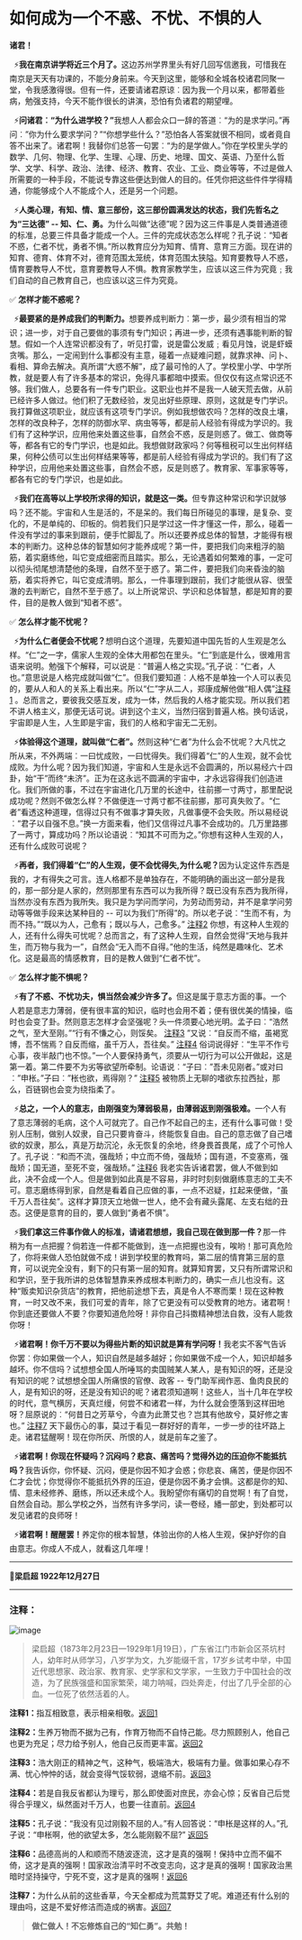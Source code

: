 # 如何成为一个不惑、不忧、不惧的人

**诸君！**

​&nbsp; ⚡<strong>我在南京讲学将近三个月了。</strong>这边苏州学界里头有好几回写信邀我，可惜我在南京是天天有功课的，不能分身前来。今天到这里，能够和全城各校诸君同聚一堂，令我感激得很。但有一件，还要请诸君原谅︰因为我一个月以来，都带着些病，勉强支持，今天不能作很长的讲演，恐怕有负诸君的期望哩。



​​&nbsp; ⚡<strong>问诸君︰“为什么进学校？”</strong>我想人人都会众口一辞的答道︰“为的是求学问。”再问︰”你为什么要求学问？”“你想学些什么？”恐怕各人答案就很不相同，或者竟自答不出来了。诸君啊！我替你们总答一句罢︰“为的是学做人。”你在学校里头学的数学、几何、物理、化学、生理、心理、历史、地理、国文、英语、乃至什么哲学、文学、科学、政治、法律、经济、教育、农业、工业、商业等等，不过是做人所需要的一种手段，不能说专靠这些便达到做人的目的。任凭你把这些件件学得精通，你能够成个人不能成个人，还是另一个问题。



​​&nbsp; ⚡<strong>人类心理，有知、情、意三部份，这三部份圆满发达的状态，我们先哲名之为“三达德” -- 知、仁、勇。</strong>为什么叫做“达德”呢？因为这三件事是人类普通道德的标准，总要三件具备才能成一个人。三件的完成状态怎么样呢？孔子说︰“知者不惑，仁者不忧，勇者不惧。”所以教育应分为知育、情育、意育三方面。现在讲的知育、德育、体育不对，德育范围太笼统，体育范围太狭隘。知育要教导人不惑，情育要教导人不忧，意育要教导人不惧。教育家教学生，应该以这三件为究竟﹔我们自动的自己教育自己，也应该以这三件为究竟。



✅ **怎样才能不惑呢？**



​​&nbsp; ⚡<strong>最要紧的是养成我们的判断力。</strong>想要养成判断力︰第一步，最少须有相当的常识；进一步，对于自己要做的事须有专门知识；再进一步，还须有遇事能判断的智慧。假如一个人连常识都没有了，听见打雷，说是雷公发威﹔看见月蚀，说是虾蟆贪嘴。那么，一定闹到什么事都没有主意，碰着一点疑难问题，就靠求神、问卜、看相、算命去解决。真所谓“大惑不解”，成了最可怜的人了。学校里小学、中学所教，就是要人有了许多基本的常识，免得凡事都暗中摸索。但仅仅有这点常识还不够。我们做人，总要各有一件专门职业。这职业也并不是我一人破天荒去做，从前已经许多人做过。他们积了无数经验，发见出好些原理、原则，这就是专门学识。我打算做这项职业，就应该有这项专门学识。例如我想做农吗？怎样的改良土壤，怎样的改良种子，怎样的防御水罕、病虫等等，都是前人经验有得成为学识的。我们有了这种学识，应用他来处置这些事，自然会不惑，反是则惑了。做工、做商等等，都各有它的专门学识，也是如此。我想做财政家吗？何等租税可以生出何样结果，何种公债可以生出何样结果等等，都是前人经验有得成为学识的。我们有了这种学识，应用他来处置这些事，自然会不惑，反是则惑了。教育家、军事家等等，都各有它的专门学识，也是如此。



​​&nbsp; ⚡<strong>我们在高等以上学校所求得的知识，就是这一类。</strong>但专靠这种常识和学识就够吗？还不能。宇宙和人生是活的，不是呆的。我们每日所碰见的事理，是复杂、变化的，不是单纯的、印板的。倘若我们只是学过这一件才懂这一件，那么，碰着一件没有学过的事来到跟前，便手忙脚乱了。所以还要养成总体的智慧，才能得有根本的判断力。这种总体的智慧如何才能养成呢？第一件，要把我们向来粗浮的脑筋，着实磨练他，叫它变成细密而且踏实。那么，无论遇着如何繁难的事，一定可以彻头彻尾想清楚他的条理，自然不至于惑了。第二件，要把我们向来昏浊的脑筋，着实将养它，叫它变成清明。那么，一件事理到跟前，我们才能很从容、很莹澈的去判断它，自然不至于惑了。以上所说常识、学识和总体智慧，都是知育的要件，目的是教人做到“知者不惑”。



✅ **怎么样才能不忧呢？**



​​&nbsp; ⚡<strong>为什么仁者便会不忧呢？</strong>想明白这个道理，先要知道中国先哲的人生观是怎么样。“仁”之一字，儒家人生观的全体大用都包在里头。“仁”到底是什么，很难用言语来说明。勉强下个解释，可以说是︰“普遍人格之实现。”孔子说︰“仁者，人也。”意思说是人格完成就叫做“仁”。但我们要知道︰人格不是单独一个人可以表见的，要从人和人的关系上看出来。所以“仁”字从二人，郑康成解他做“相人偶”[注释1](#注释1) <span id="返回1"></span>。总而言之，要彼我交感互发，成为一体，然后我的人格才能实现。所以我们若不讲人格主义，那便无话可说。讲到这个主义，当然归宿到普遍人格。换句话说，宇宙即是人生，人生即是宇宙，我们的人格和宇宙无二无别。



​​&nbsp; ⚡<strong>体验得这个道理，就叫做“仁者”。</strong>然则这种“仁者”为什么会不忧呢？大凡忧之所从来，不外两端︰一曰忧成败，一曰忧得失。我们得着“仁”的人生观，就不会忧成败。为什么呢？因为我们知道，宇宙和人生是永远不会圆满的，所以易经六十四卦，始“干”而终“未济”。正为在这永远不圆满的宇宙中，才永远容得我们创造进化。我们所做的事，不过在宇宙进化几万里的长途中，往前挪一寸两寸，那里配说成功呢？然则不做怎么样？不做便连一寸两寸都不往前挪，那可真失败了。“仁者”看透这种道理，信得过只有不做事才算失败，凡做事便不会失败。所以易经说︰“君子以自强不息。”换一方面来看，他们又信得过凡事不会成功的。几万里路挪了一两寸，算成功吗？所以论语说︰“知其不可而为之。”你想有这种人生观的人，还有什么成败可说呢？



​​&nbsp; ⚡<strong>再者，我们得着“仁”的人生观，便不会忧得失,为什么呢？</strong>因为认定这件东西是我的，才有得失之可言。连人格都不是单独存在，不能明确的画出这一部分是我的，那一部分是人家的，然则那里有东西可以为我所得？既已没有东西为我所得，当然亦没有东西为我所失。我只是为学问而学问，为劳动而劳动，并不是拿学问劳动等等做手段来达某种目的 -- 可以为我们“所得”的。所以老子说︰“生而不有，为而不持。”“既以为人，己愈有；既以与人，己愈多。” [注释2](#注释2) <span id="返回2"></span> 你想，有这种人生观的人，还有什么得失可忧呢？总而言之，有了这种人生观，自然会觉得“天地与我并生，而万物与我为一”，自然会“无入而不自得。”他的生活，纯然是趣味化、艺术化。这是最高的情感教育，目的是教人做到“仁者不忧”。



✅ **怎么样才能不惧呢？**



​​&nbsp; ⚡<strong>有了不惑、不忧功夫，惧当然会减少许多了。</strong>但这是属于意志方面的事。一个人若是意志力薄弱，便有很丰富的知识，临时也会用不着；便有很优美的情操，临时也会变了卦。然则意志怎样才会坚强呢？头一件须要心地光明。孟子曰︰“浩然之气，至大至刚。”“行有不慊之心，则馁矣。 [注释3](#注释3) <span id="返回3"></span> ”又说︰“自反而不缩，虽褐宽博，吾不惴焉？自反而缩，虽千万人，吾往矣。” [注释4](#注释4) <span id="返回4"></span> 俗词说得好︰“生平不作亏心事，夜半敲门也不惊。”一个人要保持勇气，须要从一切行为可以公开做起，这是第一着。第二件要不为劣等欲望所牵制。论语说︰“子曰︰”吾未见刚者。”或对曰︰”申枨。”子曰︰”枨也欲，焉得刚？” [注释5](#注释5) <span id="返回5"></span> 被物质上无聊的嗜欲东拉西扯，那么，百链钢也会变为绕指柔了。



​​&nbsp; ⚡<strong>总之，一个人的意志，由刚强变为薄弱极易，由薄弱返到刚强极难。</strong>一个人有了意志薄弱的毛病，这个人可就完了。自己作不起自己的主，还有什么事可做！受别人压制，做别人奴隶，自己只要肯奋斗，终能恢复自由。自己的意志做了自己嗜欲的奴隶，那么，真是万劫沉沦，永无恢复的余地，终身畏首畏尾，成了个可怜人了。孔子说︰“和而不流，强哉矫；中立而不倚，强哉矫；国有道，不变塞焉，强哉矫；国无道，至死不变，强哉矫。” [注释6](#注释6) <span id="返回6"></span> 我老实告诉诸君罢，做人不做到如此，决不会成一个人。但是做到如此真是不容易，非时时刻刻做磨练意志的工夫不可。意志磨练得到家，自然是看着自己应做的事，一点不迟疑，扛起来便做，“虽千万人吾往矣”。这样才算顶天立地做一世人，绝不会有藏头露尾、左支右绌的丑态。这便是意育的目的，要人做到“勇者不惧”。



​​&nbsp; ⚡<strong>我们拿这三件事作做人的标准，请诸君想想，我自己现在做到那一件？</strong>那一件稍为有一点把握？倘若连一件都不能做到，连一点把握也没有，唉哟！那可真危险了，你将来做人恐怕就做不成！讲到学校里的教育吗，第二层的情育第三层的意育，可以说完全没有，剩下的只有第一层的知育。就算知育罢，又只有所谓常识和和学识，至于我所讲的总体智慧靠来养成根本判断力的，确实一点儿也没有。这种“贩卖知识杂货店”的教育，把他前途想下去，真是令人不寒而栗！现在这种教育，一时又改不来，我们可爱的青年，除了它更没有可以受教育的地方。诸君啊！你到底还要做人不要？你要知道危险呀！非你自己抖擞精神想法自救，没有人能救你呀！



​​&nbsp; ⚡<strong>诸君啊！你千万不要以为得些片断的知识就是算有学问呀！</strong>我老实不客气告诉你罢︰你如果做一个人，知识自然是越多越好；你如果做不成一个人，知识却越多越坏。你不信吗？试想想全国人所唾骂的卖国贼某人某人，是有知识的呀，还是没有知识的呢？试想想全国人所痛恨的官僚、政客 -- 专门助军阀作恶、鱼肉良民的人，是有知识的呀，还是没有知识的呢？诸君须知道啊！这些人，当十几年在学校的时代，意气横厉，天真烂缦，何尝不和诸君一样，为什么就会堕落到这样田地呀？屈原说的︰“何昔日之芳草兮，今直为此萧艾也？岂其有他故兮，莫好修之害也。” [注释7](#注释7) <span id="返回7"></span> 天下最伤心的事，莫过于看见一群好好的青年，一步一步的往坏路上走。诸君猛醒啊！现在你所厌、所恨的人，就是前车之鉴了。



​​&nbsp; ⚡<strong>诸君啊！你现在怀疑吗？沉闷吗？悲哀、痛苦吗？觉得外边的压迫你不能抵抗吗？</strong>我告诉你，你怀疑、沉闷，便是你因不知才会惑；你悲哀、痛苦，便是你因不仁才会忧；你觉得你不能抵抗外界的压迫，便是你因不勇才会惧。这都是你的知、情、意未经修养、磨练，所以还未成个人。我盼望你有痛切的自觉啊！有了自觉，自然会自动。那么学校之外，当然有许多学问，读一卷经，繙一部史，到处都可以发见诸君的良师呀！



​​&nbsp; ⚡<strong>诸君啊！醒醒罢！</strong>养定你的根本智慧，体验出你的人格人生观，保护好你的自由意志。你成人不成人，就看这几年哩！


---

🔅**梁启超 1922年12月27日**

---

### 注释：
![image](https://github.com/PM-Geeker-ORG/Adok/assets/143123392/0275456b-9926-46c4-8b44-871eb14e6dbe)

> 梁启超（1873年2月23日—1929年1月19日），广东省江门市新会区茶坑村人，幼年时从师学习，八岁学为文，九岁能缀千言，17岁乡试考中举，中国近代思想家、政治家、教育家、史学家和文学家，一生致力于中国社会的改造，为了民族强盛和国家繁荣，竭力呐喊，四处奔走，付出了几乎全部的心血。一位死了依然活着的人。

<span id="注释1"></span><strong>注释1：</strong>指互相致意，表示相亲相敬。[返回1](#返回1)

<span id="注释2"></span><strong>注释2：</strong>生养万物而不据为己有，作育万物而不自恃己能。尽力照顾别人，他自己也更为充足；尽力给予别人，他自己反而更丰富。[返回2](#返回2)

<span id="注释3"></span><strong>注释3：</strong>浩大刚正的精神之气，这种气，极端浩大，极端有力量。做事如果心存不满、忧心忡忡的话，就会变得气馁软弱，退缩不前。[返回3](#返回3)

<span id="注释4"></span><strong>注释4：</strong>若是自我反省都认为理亏，那么即使面对庶民，亦会心惊；反省自己后觉得合乎理义，纵然面对千万人，也要一往直前。[返回4](#返回4)

<span id="注释5"></span><strong>注释5：</strong>孔子说：“我没有见过刚毅不屈的人。”有人回答说：“申枨是这样的人。”孔子说：“申枨啊，他的欲望太多，怎么能刚毅不屈?” [返回5](#返回5)

<span id="注释6"></span><strong>注释6：</strong>品德高尚的人和顺而不随波逐流，这才是真的强啊！保持中立而不偏不倚，这才是真的强啊！国家政治清平时不改变志向，这才是真的强啊！国家政治黑暗时坚持操守，宁死不变，这才是真的强啊！[返回6](#返回6)

<span id="注释7"></span><strong>注释7：</strong>为什么从前的这些香草，今天全都成为荒蒿野艾了呢。难道还有什么别的理由吗，这是不爱好修洁而造成的祸害。[返回7](#返回7)

> **做仁做人！不忘修炼自己的“知仁勇”。共勉！**
